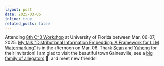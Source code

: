 ```yaml
---
layout: post
date: 2025-03-06 
inline: true
related_posts: false
---
```


Attending [8th C^3 Workshop](https://meyn.ece.ufl.edu/c3/c3-8/) at University of Florida between Mar. 06-07, 2025. [My talk "Distributional Information Embedding:
A Framework for LLM Watermarking"](/assets/pdf/UF_WM.pdf) is in the afternoon on Mar. 06. Thank [Sean](https://meyn.ece.ufl.edu/about/) and [Yuheng](https://buyuheng.github.io) for their invitation! I am glad to visit the beautiful town Gainesville, see a [big family of allegators](/assets/img/allegator.jpeg) :crocodile:, and meet new friends!

